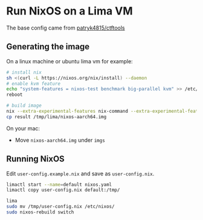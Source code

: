 # Run NixOS on a Lima VM
The base config came from [patryk4815/ctftools](https://github.com/patryk4815/ctftools/tree/master/lima-vm)

## Generating the image
On a linux machine or ubuntu lima vm for example:

```bash
# install nix
sh <(curl -L https://nixos.org/nix/install) --daemon
# enable kvm feature
echo "system-features = nixos-test benchmark big-parallel kvm" >> /etc/nix/nix.conf
reboot

# build image
nix --extra-experimental-features nix-command --extra-experimental-features flakes build .#packages.aarch64-linux.box
cp result /tmp/lima/nixos-aarch64.img
```

On your mac:
* Move `nixos-aarch64.img` under `imgs`

## Running NixOS
Edit `user-config.example.nix` and save as `user-config.nix`.
```bash
limactl start --name=default nixos.yaml
limactl copy user-config.nix default:/tmp/

lima
sudo mv /tmp/user-config.nix /etc/nixos/
sudo nixos-rebuild switch
```


